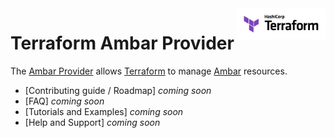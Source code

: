<!-- markdownlint-disable first-line-h1 no-inline-html -->
<a href="https://terraform.io">
  <picture>
    <source media="(prefers-color-scheme: dark)" srcset=".github/terraform_logo_dark.svg">
    <source media="(prefers-color-scheme: light)" srcset=".github/terraform_logo_light.svg">
    <img src=".github/terraform_logo_light.svg" alt="Terraform logo" title="Terraform" align="right" height="50">
  </picture>
</a>

# Terraform Ambar Provider

The [Ambar Provider](https://registry.terraform.io/providers/ambarltd/ambar/latest/docs) allows [Terraform](https://terraform.io) to manage [Ambar](https://ambar.cloud) resources.

- [Contributing guide / Roadmap] *coming soon*
- [FAQ] *coming soon*
- [Tutorials and Examples] *coming soon*
- [Help and Support] *coming soon*
